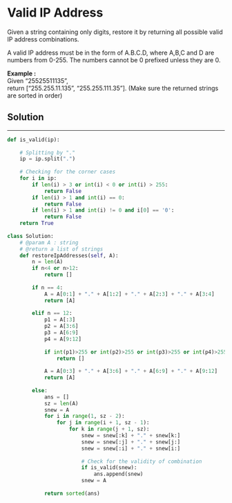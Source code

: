 <h1>Valid IP Address</h1>

<p>Given a string containing only digits, restore it by returning all possible valid IP address combinations.

A valid IP address must be in the form of A.B.C.D, where A,B,C and D are numbers from 0-255. The numbers cannot be 0 prefixed unless they are 0.
</p>

<p><b>Example :</b><br>Given “25525511135”,<br>return [“255.255.11.135”, “255.255.111.35”]. (Make sure the returned strings are sorted in order)</p>

<h2>Solution</h2>

***

```python
def is_valid(ip): 
  
    # Splitting by "." 
    ip = ip.split(".") 
      
    # Checking for the corner cases 
    for i in ip: 
        if len(i) > 3 or int(i) < 0 or int(i) > 255: 
            return False
        if len(i) > 1 and int(i) == 0: 
            return False
        if len(i) > 1 and int(i) != 0 and i[0] == '0': 
            return False
    return True
    
class Solution:
    # @param A : string
    # @return a list of strings
    def restoreIpAddresses(self, A):
        n = len(A)
        if n<4 or n>12:
            return []
        
        if n == 4:
            A = A[0:1] + "." + A[1:2] + "." + A[2:3] + "." + A[3:4]
            return [A]
            
        elif n == 12:
            p1 = A[:3]
            p2 = A[3:6]
            p3 = A[6:9]
            p4 = A[9:12]
            
            if int(p1)>255 or int(p2)>255 or int(p3)>255 or int(p4)>255:
                return []
            
            A = A[0:3] + "." + A[3:6] + "." + A[6:9] + "." + A[9:12]
            return [A]
            
        else:
            ans = []
            sz = len(A)
            snew = A
            for i in range(1, sz - 2): 
                for j in range(i + 1, sz - 1): 
                    for k in range(j + 1, sz): 
                        snew = snew[:k] + "." + snew[k:] 
                        snew = snew[:j] + "." + snew[j:] 
                        snew = snew[:i] + "." + snew[i:] 
                          
                        # Check for the validity of combination 
                        if is_valid(snew): 
                            ans.append(snew) 
                        snew = A
                        
            return sorted(ans)
```